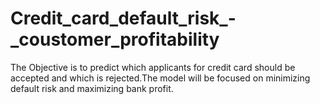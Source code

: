 # Credit_card_default_risk_-_coustomer_profitability
The Objective is to predict which applicants for credit card should be accepted and which is rejected.The model will be focused on minimizing default risk and maximizing bank profit.
